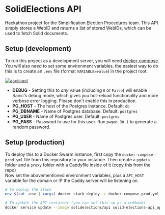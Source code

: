 # SolidElections API
Hackathon project for the Simplification Election Procedures team. This API simply stores a WebID and returns a list of stored WebIDs, which can be used to fetch Solid documents.


## Setup (development)
To run this project as a development server, you will need [docker-compose](https://docs.docker.com/compose/install/). You will also need to set some environment variables, the easiest way to do this is to create an `.env` file (format `VARIABLE=value`) in the project root.

[![asciicast](https://asciinema.org/a/7U61VYBxH6xwjn6CUsb1X7byW.svg)](https://asciinema.org/a/7U61VYBxH6xwjn6CUsb1X7byW)

- **DEBUG** - Setting this to *any* value (including `0` or `False`) will enable Sanic's debug mode, which gives you hot-reload functionality and more verbose error logging. Please don't enable this in production.
- **PG_HOST** - The host of the Postgres instance. Default: `db`
- **PG_DBNAME** - Name of Postgres database. Default: `postgres`
- **PG_USER** - Name of Postgres user. Default: `postgres`
- **PG_PASS** - Password to use for this user. Run `pwgen 30 1` to generate a random password.


## Setup (production)
To deploy this to a Docker Swarm instance, first copy the `docker-compose-prod.yml` file from this repository to your instance. Then create a `pgdata` folder and a `proxy` folder with a Caddyfile inside of it (copy this from the repo)  
Now set the abovementioned environment variables, plus a `API_HOST` variable for the domain or IP the Caddy server will be listening on.

```bash
# To deploy the stack
env $(cat .env | xargs) docker stack deploy -c docker-compose-prod.yml solid-elections-api

# To update the API container (you can set this up as a webhook)
docker service update --image solidelections/api solid-elections-api_api
```